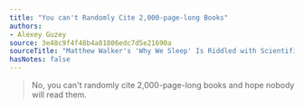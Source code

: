 ```yaml
---
title: "You can't Randomly Cite 2,000-page-long Books"
authors:
- Alexey Guzey
source: 3e48c9f4f48b4a81806edc7d5e21690a
sourceTitle: "Matthew Walker's 'Why We Sleep' Is Riddled with Scientific and Factual Errors"
hasNotes: false
---
```


> No, you can't randomly cite 2,000-page-long books and hope nobody will read them.
